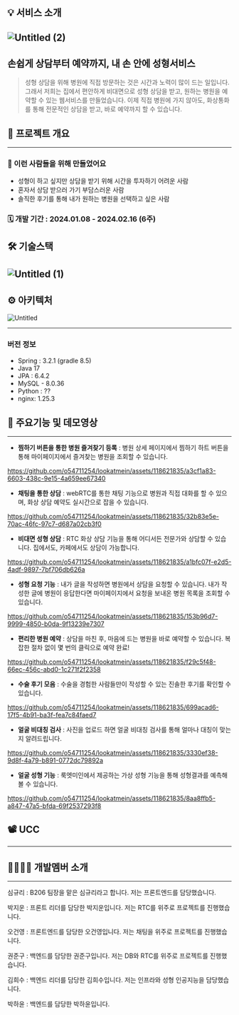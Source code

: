 
## 💡 서비스 소개
![Untitled (2)](https://github.com/o54711254/lookatmein/assets/118621835/6d3d44a1-a785-4ff6-b967-083faa222e27)
---

## 손쉽게 상담부터 예약까지, 내 손 안에 성형서비스

> 성형 상담을 위해 병원에 직접 방문하는 것은 시간과 노력이 많이 드는 일입니다.
그래서 저희는 집에서 편안하게 비대면으로 성형 상담을 받고, 원하는 병원을 예약할 수 있는 
웹서비스를 만들었습니다.
이제 직접 병원에 가지 않아도, 화상통화를 통해 전문적인 상담을 받고, 바로 예약까지 할 수 있습니다.
> 

## 🔎 프로젝트 개요

---

### 🤔 이런 사람들을 위해 만들었어요

- 성형이 하고 싶지만 상담을 받기 위해 시간을 투자하기 어려운 사람
- 혼자서 상담 받으러 가기 부담스러운 사람
- 솔직한 후기를 통해 내가 원하는 병원을 선택하고 싶은 사람

### 🗓️ 개발 기간 : 2024.01.08 - 2024.02.16 (6주)

## 🛠️ 기술스택
![Untitled (1)](https://github.com/o54711254/lookatmein/assets/118621835/6a51a956-5a1b-4c77-bba9-5b6b93006e87)
---


## ⚙️ 아키텍처
![Untitled](https://github.com/o54711254/lookatmein/assets/118621835/44716b67-a708-43b9-a6b4-f991bc2534f8)

---


### 버전 정보

- Spring : 3.2.1 (gradle 8.5)
- Java 17
- JPA : 6.4.2
- MySQL - 8.0.36
- Python : ??
- nginx: 1.25.3

## 📕 주요기능 및 데모영상

---

- **찜하기 버튼을 통한 병원 즐겨찾기 등록** : 병원 상세 페이지에서 찜하기 하트 버튼을 통해 마이페이지에서 즐겨찾는 병원을 조회할 수 있습니다.
    


https://github.com/o54711254/lookatmein/assets/118621835/a3cf1a83-6603-438c-9e15-4a659ee67340


- **채팅을 통한 상담** : webRTC를 통한 채팅 기능으로 병원과 직접 대화를 할 수 있으며, 화상 상담 예약도 실시간으로 잡을 수 있습니다.


https://github.com/o54711254/lookatmein/assets/118621835/32b83e5e-70ac-46fc-97c7-d687a02cb3f0


    
- **비대면 성형 상담** : RTC 화상 상담 기능을 통해 어디서든 전문가와 상담할 수 있습니다. 집에서도, 카페에서도 상담이 가능합니다.
    


https://github.com/o54711254/lookatmein/assets/118621835/a1bfc07f-e2d5-4adf-9897-7bf706db626a


    
- **성형 요청 기능** : 내가 글을 작성하면 병원에서 상담을 요청할 수 있습니다. 내가 작성한 글에 병원이 응답한다면 마이페이지에서 요청을 보내온 병원 목록을 조회할 수 있습니다.
    


https://github.com/o54711254/lookatmein/assets/118621835/153b96d7-9999-4850-b0da-9f13239e7307


    
- **편리한 병원 예약** : 상담을 마친 후, 마음에 드는 병원을 바로 예약할 수 있습니다. 복잡한 절차 없이 몇 번의 클릭으로 예약 완료!
    


https://github.com/o54711254/lookatmein/assets/118621835/f29c5f48-66ec-456c-abd0-1c271f2f2358


    
- **수술 후기 모음** : 수술을 경험한 사람들만이 작성할 수 있는 진솔한 후기를 확인할 수 있습니다.
    


https://github.com/o54711254/lookatmein/assets/118621835/699acad6-17f5-4b91-ba3f-fea7c84faed7


    

- **얼굴 비대칭 검사** : 사진을 업로드 하면 얼굴 비대칭 검사를 통해 얼마나 대칭이 맞는지 알려드립니다.
    

https://github.com/o54711254/lookatmein/assets/118621835/3330ef38-9d8f-4a79-b891-0772dc79892a


- **얼굴 성형 기능** : 룩엣미인에서 제공하는 가상 성형 기능을 통해 성형결과를 예측해 볼 수 있습니다.
    
 

https://github.com/o54711254/lookatmein/assets/118621835/8aa8ffb5-a847-47a5-bfda-69f2537293f8


## 📽️ UCC

---

## 👨‍👩‍👧‍👧 개발멤버 소개

---

심규리 : B206 팀장을 맡은 심규리라고 합니다. 저는 프론트엔드를 담당했습니다.

박지운 : 프론트 리더를 담당한 박지운입니다. 저는 RTC를 위주로 프로젝트를 진행했습니다.

오건영 : 프론트엔드를 담당한 오건영입니다. 저는 채팅을 위주로 프로젝트를 진행했습니다.

권준구 : 백엔드를 담당한 권준구입니다. 저는 DB와 RTC를 위주로 프로젝트를 진행했습니다.

김희수 : 백엔드 리더를 담당한 김희수입니다. 저는 인프라와 성형 인공지능을 담당했습니다.

박하윤 : 백엔드를 담당한 박하윤입니다.
